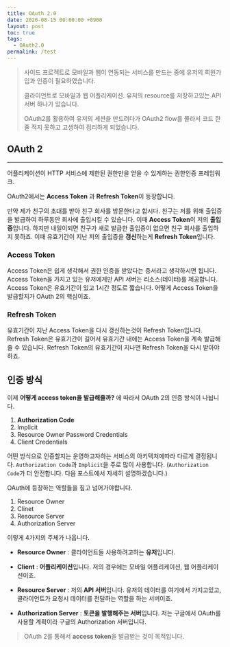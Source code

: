 ```yaml
---
title: OAuth 2.0
date: 2020-08-15 00:00:00 +0900
layout: post
toc: true
tags:
  - OAuth2.0
permalink: /test
---
```


> 사이드 프로젝트로 모바일과 웹이 연동되는 서비스를 만드는 중에 유저의 회원가입과 인증이 필요하였습니다.
>
> 클라이언트로 모바일과 웹 어플리케이션. 유저의 resource를 저장하고있는 API 서버 하나가 있습니다.
>
> OAuth2를 활용하여 유저의 세션을 만드려다가 OAuth2 flow를 몰라서 코드 한 줄 적지 못하고 고생하여 정리하게 되었습니다.

## OAuth 2

<hr>

어플리케이션이 HTTP 서비스에 제한된 권한만을 얻을 수 있게하는 권한인증 프레임워크.

OAuth2에서는 **Access Token** 과 **Refresh Token**이 등장합니다.

만약 제가 친구의 초대를 받아 친구 회사를 방문한다고 합시다. 친구는 저를 위해 출입증을 발급하여 하루동안 회사에 출입시킬 수 있습니다. 이때 **Access Token**이 저의 **출입증**입니다. 하지만 내일이되면 친구가 새로 발급한 출입증이 없으면 친구 회사를 출입하지 못하죠. 이때 유효기간이 지난 저의 출입증을 **갱신**하는게 **Refresh Token**입니다.

### Access Token

Access Token은 쉽게 생각해서 권한 인증을 받았다는 증서라고 생각하시면 됩니다. Access Token을 가지고 있는 유저에게만 API 서버는 리소스(데이터)를 제공합니다. Access Token은 유효기간이 있고 1시간 정도로 짧습니다. 어떻게 Access Token을 발급할지가 OAuth 2의 핵심이죠.

### Refresh Token

유효기간이 지난 Access Token을 다시 갱신하는것이 Refresh Token입니다. Refresh Token은 유효기간이 길어서 유효기간 내에는 Access Token을 계속 발급해줄 수 있습니다. Refresh Token의 유효기간이 지나면 Refresh Token을 다시 받아야하죠.

## 인증 방식

이제 **어떻게 access token을 발급해줄까?** 에 따라서 OAuth 2의 인증 방식이 나뉩니다.

1. **Authorization Code**
2. Implicit
3. Resource Owner Password Credentials
4. Client Credentials

어떤 방식으로 인증할지는 운영하고자하는 서비스의 아키텍처에따라 다르게 결정됩니다. `Authorization Code`과 `Implicit`을 주로 많이 사용합니다. (`Authorization Code`가 더 안전합니다. 다음 포스트에서 자세히 설명하겠습니다.)

OAuth에 등장하는 역할들을 짚고 넘어가야합니다.

1. Resource Owner
2. Clinet
3. Resource Server
4. Authorization Server

이렇게 4가지의 주체가 나옵니다.

- **Resource Owner** : 클라이언트들 사용하려고하는 **유저**입니다.

- **Client** : **어플리케이션**입니다. 저의 경우에는 모바일 어플리케이션, 웹 어플리케이션이죠.

- **Resource Server** : 저의 **API 서버**입니다. 유저의 데이터를 여기에서 가지고있고, 클라이언트가 요청시 데이터를 전달하는 역할을 하는 서버이죠.

- **Authorization Server** : **토큰을 발행해주는 서버**입니다. 저는 구글에서 OAuth를 사용할 계획이라 구글의 Authorization 서버입니다.

> OAuth 2를 통해서 **access token**을 발급받는 것이 목적입니다.
